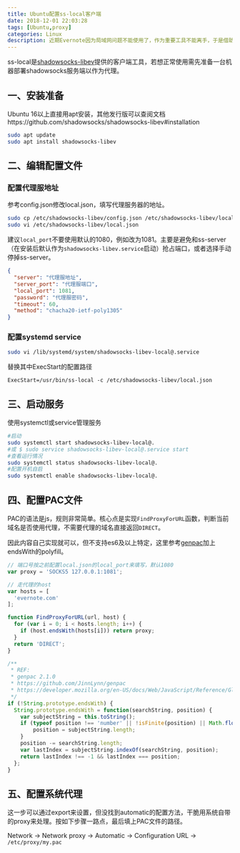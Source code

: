 ```yaml
---
title: Ubuntu配置ss-local客户端
date: 2018-12-01 22:03:28
tags: [Ubuntu,proxy]
categories: Linux
description: 近期Evernote因为局域网问题不能使用了，作为重要工具不能离手，于是借助ss代理方式应急一下。ubuntu18没有特别好用的ss GUI，故选择了命令行工具ss-local。部署没难度，操作流程是翻文档加自己探索，个人认为比网上其他攻略简单，分享出来希望有助于大家解决网络疑难杂症。同时声明，本文只涉及客户端部署，evernote.com截止文章发布时间并没有被墙，请使用国内云服务器代理合规站点。
---
```


ss-local是[shadowsocks-libev](https://github.com/shadowsocks/shadowsocks-libev)提供的客户端工具，若想正常使用需先准备一台机器部署shadowsocks服务端以作为代理。

## 一、安装准备
Ubuntu 16以上直接用apt安装，其他发行版可以查阅文档https://github.com/shadowsocks/shadowsocks-libev#installation
```sh
sudo apt update
sudo apt install shadowsocks-libev
```

## 二、编辑配置文件
### 配置代理服地址
参考config.json修改local.json，填写代理服务器的地址。
```sh
sudo cp /etc/shadowsocks-libev/config.json /etc/shadowsocks-libev/local.json
sudo vi /etc/shadowsocks-libev/local.json
```
建议`local_port`不要使用默认的1080，例如改为1081。主要是避免和ss-server（在安装后默认作为`shadowsocks-libev.service`启动）抢占端口，或者选择手动停掉ss-server。
```json
{
  "server": "代理服地址",
  "server_port": "代理服端口",
  "local_port": 1081,
  "password": "代理服密码",
  "timeout": 60,
  "method": "chacha20-ietf-poly1305"
}
```

### 配置systemd service
```sh
sudo vi /lib/systemd/system/shadowsocks-libev-local@.service
```
替换其中ExecStart的配置路径
```
ExecStart=/usr/bin/ss-local -c /etc/shadowsocks-libev/local.json
```

## 三、启动服务
使用systemctl或service管理服务
```sh
#启动
sudo systemctl start shadowsocks-libev-local@.
#或 $ sudo service shadowsocks-libev-local@.service start
#查看运行情况
sudo systemctl status shadowsocks-libev-local@.
#配置开机自启
sudo systemctl enable shadowsocks-libev-local@.
```

## 四、配置PAC文件
PAC的语法是js，规则非常简单。核心点是实现`FindProxyForURL`函数，判断当前域名是否使用代理，不需要代理的域名直接返回`DIRECT`。

因此内容自己实现就可以，但不支持es6及以上特定，这里参考[genpac](https://github.com/JinnLynn/genpac)加上endsWith的polyfill。

```js
// 端口号按之前配置local.json的local_port来填写，默认1080
var proxy = 'SOCKS5 127.0.0.1:1081';

// 走代理的host
var hosts = [
  'evernote.com'
];

function FindProxyForURL(url, host) {
  for (var i = 0; i < hosts.length; i++) {
    if (host.endsWith(hosts[i])) return proxy;
  }
  return 'DIRECT';
}

/**
 * REF:
 * genpac 2.1.0
 * https://github.com/JinnLynn/genpac
 * https://developer.mozilla.org/en-US/docs/Web/JavaScript/Reference/Global_Objects/String/endsWith
 */
if (!String.prototype.endsWith) {
  String.prototype.endsWith = function(searchString, position) {
    var subjectString = this.toString();
    if (typeof position !== 'number' || !isFinite(position) || Math.floor(position) !== position || position > subjectString.length) {
        position = subjectString.length;
    }
    position -= searchString.length;
    var lastIndex = subjectString.indexOf(searchString, position);
    return lastIndex !== -1 && lastIndex === position;
  };
}
```

## 五、配置系统代理
这一步可以通过export来设置，但没找到automatic的配置方法，干脆用系统自带的proxy来处理。按如下步骤一路点，最后填上PAC文件的路径。

Network -> Network proxy -> Automatic -> Configuration URL -> `/etc/proxy/my.pac`
